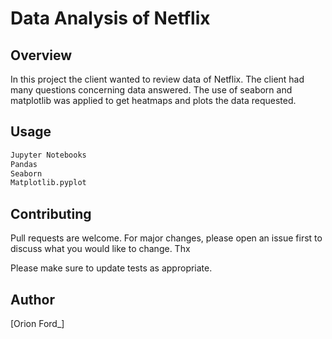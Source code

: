 # Data Analysis of Netflix

## Overview

In this project the client wanted to review data of Netflix. The client had many questions concerning data answered. The use of seaborn and matplotlib was applied to get heatmaps and plots the data requested. 

## Usage

```python
Jupyter Notebooks
Pandas
Seaborn
Matplotlib.pyplot
```

## Contributing
Pull requests are welcome. For major changes, please open an issue first to discuss what you would like to change. Thx

Please make sure to update tests as appropriate.

## Author
[Orion Ford_]
